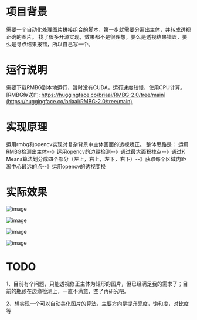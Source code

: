 # 项目背景

需要一个自动化处理图片拼接组合的脚本，第一步就需要分离出主体，并转成透视正确的图片。
找了很多开源实现，效果都不是很理想，要么是透视结果错误，要么是寻点结果报错，所以自己写一个。

# 运行说明

需要下载RMBG到本地运行，暂时没有CUDA，运行速度较慢，使用CPU计算。
[RMBG传送门: https://huggingface.co/briaai/RMBG-2.0/tree/main](https://huggingface.co/briaai/RMBG-2.0/tree/main)


# 实现原理

运用rmbg和opencv实现对复杂背景中主体画面的透视矫正。
整体思路是：
运用RMBG检测出主体--》运用opencv的边缘检测--》通过最大面积找点--》通过K Means算法划分成四个部分（左上，右上，左下，右下）--》获取每个区域内距离中心最远的点--》运用opencv的透视变换

# 实际效果

![image](https://github.com/user-attachments/assets/163c34c8-bc82-4072-b58b-9041516c35b8)

![image](https://github.com/user-attachments/assets/8342f81e-1a8e-43bf-b8fe-e2d3afae7c6b)

![image](https://github.com/user-attachments/assets/bf577444-e89f-4846-ab9e-a3554dc7d344)

![image](https://github.com/user-attachments/assets/ca87f856-a075-47ef-85c9-6b8967e9f8cb)

# TODO

1、目前有个问题，只能透视修正主体为矩形的图片，但已经满足我的需求了；目前的瓶颈在边缘检测上，一直不满意，空了再研究吧。

2、想实现一个可以自动美化图片的算法，主要方向是提升亮度，饱和度，对比度等
